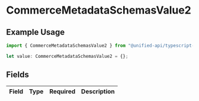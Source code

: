# CommerceMetadataSchemasValue2

## Example Usage

```typescript
import { CommerceMetadataSchemasValue2 } from "@unified-api/typescript-sdk/sdk/models/shared";

let value: CommerceMetadataSchemasValue2 = {};
```

## Fields

| Field       | Type        | Required    | Description |
| ----------- | ----------- | ----------- | ----------- |